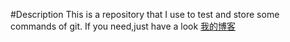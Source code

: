 #Description
	This is a repository that I use to test and store some commands of git.
	If you need,just have a look [我的博客](http://blog.csdn.net/guodongxiaren "悬停显示")
